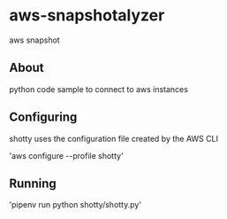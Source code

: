 # aws-snapshotalyzer
aws snapshot

## About
python code sample to connect to aws instances

## Configuring

shotty uses the configuration file created by the AWS CLI

'aws configure --profile shotty'

## Running

'pipenv run python shotty/shotty.py'
